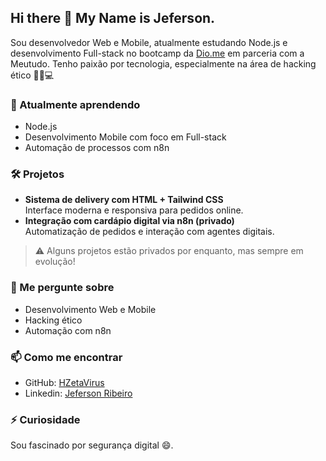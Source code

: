 ## Hi there 👋 My Name is Jeferson.
<!--
**HZetaVirus/HZetaVirus** is a ✨ _special_ ✨ repository because its `README.md` (this file) appears on your GitHub profile.

Here are some ideas to get you started:

- 🔭 I’m currently working on ...
- 🌱 I’m currently learning ...
- 👯 I’m looking to collaborate on ...
- 🤔 I’m looking for help with ...
- 💬 Ask me about ...
- 📫 How to reach me: ...
- 😄 Pronouns: ...
- ⚡ Fun fact: ...
-->
Sou desenvolvedor Web e Mobile, atualmente estudando Node.js e desenvolvimento Full-stack no bootcamp da [Dio.me](https://www.dio.me/) em parceria com a Meutudo. Tenho paixão por tecnologia, especialmente na área de hacking ético 🕵️‍♂️💻

### 🚀 Atualmente aprendendo
- Node.js
- Desenvolvimento Mobile com foco em Full-stack
- Automação de processos com n8n

### 🛠️ Projetos
- **Sistema de delivery com HTML + Tailwind CSS**  
  Interface moderna e responsiva para pedidos online.
- **Integração com cardápio digital via n8n (privado)**  
  Automatização de pedidos e interação com agentes digitais.

> ⚠️ Alguns projetos estão privados por enquanto, mas sempre em evolução!

### 💬 Me pergunte sobre
- Desenvolvimento Web e Mobile
- Hacking ético
- Automação com n8n

### 📫 Como me encontrar
- GitHub: [HZetaVirus](https://github.com/HZetaVirus)
- Linkedin: [Jeferson Ribeiro](https://www.linkedin.com/in/jeferson-ribeiro-hosken-dos-santos-8ab384217/)

### ⚡ Curiosidade
Sou fascinado por segurança digital 😄.

<!--
Você pode adicionar um banner no topo do seu perfil (como imagem de capa), colocar os repositórios públicos em destaque e ir atualizando esse README conforme for ganhando experiência, projetos ou certificações.
-->
